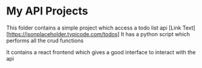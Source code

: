 # My API Projects

This folder contains a simple project which access a todo list api [Link Text] [https://jsonplaceholder.typicode.com/todos]
It has a python script which performs all the crud functions 

It contains a react frontend which gives a good interface to interact with the api
